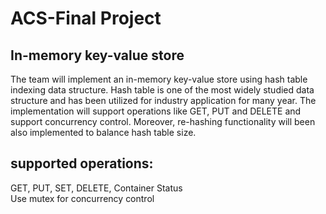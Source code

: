 # ACS-Final Project
## In-memory key-value store
The team will implement an in-memory key-value store using hash table indexing data structure. Hash table is one of the most widely studied data structure and has been utilized for industry application for many year. The implementation will support operations like GET, PUT and DELETE and support concurrency control. Moreover, re-hashing functionality will been
also implemented to balance hash table size.
## supported operations:
  GET, PUT, SET, DELETE, Container Status  
  Use mutex for concurrency control 
